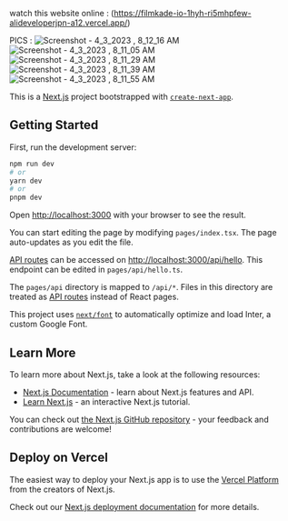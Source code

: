 watch this website online : (https://filmkade-io-1hyh-ri5mhpfew-alideveloperjpn-a12.vercel.app/)

PICS : 
![Screenshot - 4_3_2023 , 8_12_16 AM](https://user-images.githubusercontent.com/115926291/229552266-b7ef655e-6546-4454-a0d8-3e20774383f7.png)
![Screenshot - 4_3_2023 , 8_11_05 AM](https://user-images.githubusercontent.com/115926291/229552281-adeb6683-a740-47e6-bd06-690d1c980349.png)
![Screenshot - 4_3_2023 , 8_11_29 AM](https://user-images.githubusercontent.com/115926291/229552291-76765ff4-7d8d-4a4f-aba9-3ccbd96e62e8.png)
![Screenshot - 4_3_2023 , 8_11_39 AM](https://user-images.githubusercontent.com/115926291/229552303-1b5e4c93-90c0-4795-8799-7f8dd652a0f0.png)
![Screenshot - 4_3_2023 , 8_11_55 AM](https://user-images.githubusercontent.com/115926291/229552309-0eb7f01a-89be-444f-92f5-23c377a2e4e5.png)



This is a [Next.js](https://nextjs.org/) project bootstrapped with [`create-next-app`](https://github.com/vercel/next.js/tree/canary/packages/create-next-app).

## Getting Started

First, run the development server:

```bash
npm run dev
# or
yarn dev
# or
pnpm dev
```

Open [http://localhost:3000](http://localhost:3000) with your browser to see the result.

You can start editing the page by modifying `pages/index.tsx`. The page auto-updates as you edit the file.

[API routes](https://nextjs.org/docs/api-routes/introduction) can be accessed on [http://localhost:3000/api/hello](http://localhost:3000/api/hello). This endpoint can be edited in `pages/api/hello.ts`.

The `pages/api` directory is mapped to `/api/*`. Files in this directory are treated as [API routes](https://nextjs.org/docs/api-routes/introduction) instead of React pages.

This project uses [`next/font`](https://nextjs.org/docs/basic-features/font-optimization) to automatically optimize and load Inter, a custom Google Font.

## Learn More

To learn more about Next.js, take a look at the following resources:

- [Next.js Documentation](https://nextjs.org/docs) - learn about Next.js features and API.
- [Learn Next.js](https://nextjs.org/learn) - an interactive Next.js tutorial.

You can check out [the Next.js GitHub repository](https://github.com/vercel/next.js/) - your feedback and contributions are welcome!

## Deploy on Vercel

The easiest way to deploy your Next.js app is to use the [Vercel Platform](https://vercel.com/new?utm_medium=default-template&filter=next.js&utm_source=create-next-app&utm_campaign=create-next-app-readme) from the creators of Next.js.

Check out our [Next.js deployment documentation](https://nextjs.org/docs/deployment) for more details.
